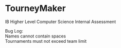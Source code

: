 # TourneyMaker
IB Higher Level Computer Science Internal Assessment

Bug Log:\
  Names cannot contain spaces\
  Tournaments must not exceed team limit
